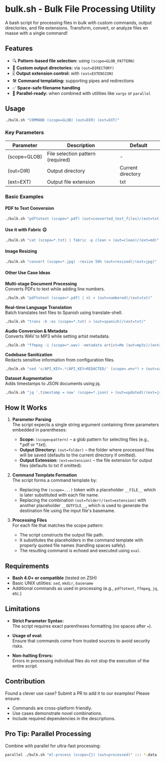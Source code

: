 # bulk.sh - Bulk File Processing Utility

A bash script for processing files in bulk with custom commands, output directories, and file extensions. Transform, convert, or analyze files en masse with a single command!

## Features

- 🔍 **Pattern-based file selection:** using `(scope=GLOB_PATTERN)`
- 📂 **Custom output directories:** via `(out=DIRECTORY)`
- 🎚️ **Output extension control:** with `(ext=EXTENSION)`
- 🛠️ **Command templating:** supporting pipes and redirections
- ✅ **Space-safe filename handling**
- 🚀 **Parallel-ready:** when combined with utilities like `xargs` or `parallel`

## Usage

```bash
./bulk.sh "COMMAND (scope=GLOB) (out=DIR) (ext=EXT)"
```

### Key Parameters

| Parameter      | Description                                      | Default           |
|----------------|--------------------------------------------------|-------------------|
| (scope=GLOB)   | File selection pattern (required)                | -                 |
| (out=DIR)      | Output directory                                 | Current directory |
| (ext=EXT)      | Output file extension                            | txt               |

### Basic Examples

#### PDF to Text Conversion

```bash
./bulk.sh "pdftotext (scope=*.pdf) (out=converted_text_files)/(ext=txt)"
```

#### Use it with Fabric 😉

```bash
./bulk.sh "cat (scope=*.txt) | fabric -p clean > (out=clean)/(ext=md)"
```

#### Image Resizing

```bash
./bulk.sh "convert (scope=*.jpg) -resize 50% (out=resized)/(ext=jpg)"
```

#### Other Use Case Ideas

**Multi-stage Document Processing**  
Converts PDFs to text while adding line numbers.

```bash
./bulk.sh "pdftotext (scope=*.pdf) | nl > (out=numbered)/(ext=txt)"
```

**Real-time Language Translation**  
Batch translates text files to Spanish using translate-shell.

```bash
./bulk.sh "trans -b :es (scope=*.txt) > (out=spanish)/(ext=txt)"
```

**Audio Conversion & Metadata**  
Converts WAV to MP3 while setting artist metadata.

```bash
./bulk.sh "ffmpeg -i (scope=*.wav) -metadata artist=Me (out=mp3s)/(ext=mp3)"
```

**Codebase Sanitization**  
Redacts sensitive information from configuration files.

```bash
./bulk.sh "sed 's/API_KEY=.*/API_KEY=REDACTED/' (scope=.env*) > (out=safe)/(ext=env)"
```

**Dataset Augmentation**  
Adds timestamps to JSON documents using jq.

```bash
./bulk.sh "jq '.timestamp = now' (scope=*.json) > (out=updated)/(ext=json)"
```

## How It Works

1. **Parameter Parsing**  
   The script expects a single string argument containing three parameters embedded in parentheses:
   - **Scope:** `(scope=pattern)` – a glob pattern for selecting files (e.g., *.pdf or *.txt).
   - **Output Directory:** `(out=folder)` – the folder where processed files will be saved (defaults to the current directory if omitted).
   - **Output Extension:** `(ext=extension)` – the file extension for output files (defaults to txt if omitted).

2. **Command Template Formation**  
   The script forms a command template by:
   - Replacing the `(scope=...)` token with a placeholder `__FILE__` which is later substituted with each file name.
   - Replacing the combination `(out=folder)/(ext=extension)` with another placeholder `__OUTFILE__`, which is used to generate the destination file using the input file's basename.

3. **Processing Files**  
   For each file that matches the scope pattern:
   - The script constructs the output file path.
   - It substitutes the placeholders in the command template with properly quoted file names (handling spaces safely).
   - The resulting command is echoed and executed using `eval`.

## Requirements

- **Bash 4.0+ or compatible** (tested on ZSH)
- Basic UNIX utilities: `sed`, `mkdir`, `basename`
- Additional commands as used in processing (e.g., `pdftotext`, `ffmpeg`, `jq`, etc.)

## Limitations

- **Strict Parameter Syntax:**  
  The script requires exact parentheses formatting (no spaces after `=`).

- **Usage of eval:**  
  Ensure that commands come from trusted sources to avoid security risks.

- **Non-halting Errors:**  
  Errors in processing individual files do not stop the execution of the entire script.

## Contribution

Found a clever use case? Submit a PR to add it to our examples! Please ensure:

- Commands are cross-platform friendly.
- Use cases demonstrate novel combinations.
- Include required dependencies in the descriptions.

## Pro Tip: Parallel Processing

Combine with parallel for ultra-fast processing:

```bash
parallel ./bulk.sh "ml-process (scope={}) (out=processed)" ::: *.data
```
